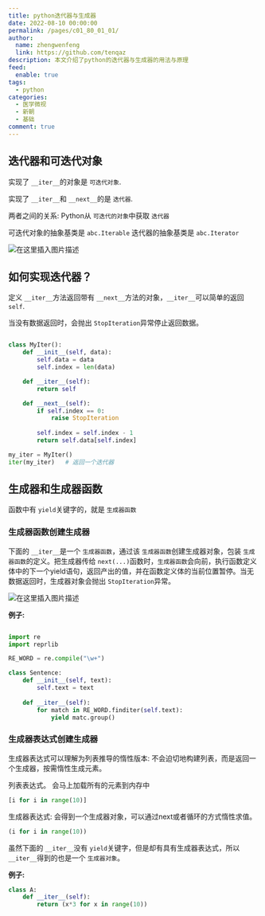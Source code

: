```yaml
---
title: python迭代器与生成器
date: 2022-08-10 00:00:00
permalink: /pages/c01_80_01_01/
author: 
  name: zhengwenfeng
  link: https://github.com/tenqaz
description: 本文介绍了python的迭代器与生成器的用法与原理
feed: 
  enable: true
tags: 
  - python
categories: 
  - 医学微视
  - 新朝
  - 基础
comment: true
---
```

## 迭代器和可迭代对象

实现了 `__iter__`的对象是 `可迭代对象`.

实现了 `__iter__`和 `__next__`的是 `迭代器`.

两者之间的关系: Python从 `可迭代的对象`中获取 `迭代器`

可迭代对象的抽象基类是 `abc.Iterable`
迭代器的抽象基类是 `abc.Iterator`

![在这里插入图片描述](https://gcore.jsdelivr.net/gh/tenqaz/BLOG-CDN@main/1604801659428.png#crop=0&crop=0&crop=1&crop=1&id=Wm3Ir&originalType=binary&ratio=1&rotation=0&showTitle=false&status=done&style=none&title=)

## 如何实现迭代器？

定义 `__iter__`方法返回带有 `__next__`方法的对象，`__iter__`可以简单的返回 `self`.

当没有数据返回时，会抛出 `StopIteration`异常停止返回数据。

```python

class MyIter():
    def __init__(self, data):
        self.data = data
        self.index = len(data)

    def __iter__(self):
        return self

    def __next__(self):
        if self.index == 0:
            raise StopIteration
  
        self.index = self.index - 1
        return self.data[self.index]

my_iter = MyIter()
iter(my_iter)   # 返回一个迭代器

```

## 生成器和生成器函数

函数中有 `yield`关键字的，就是 `生成器函数`

### 生成器函数创建生成器

下面的 `__iter__`是一个 `生成器函数`，通过该 `生成器函数`创建生成器对象，包装 `生成器函数`的定义。把生成器传给 `next(...)`函数时，`生成器函数`会向前，执行函数定义体中的下一个yield语句，返回产出的值，并在函数定义体的当前位置暂停。当无数据返回时，生成器对象会抛出 `StopIteration`异常。

![在这里插入图片描述](https://gcore.jsdelivr.net/gh/tenqaz/BLOG-CDN@main/1604801717175.png#crop=0&crop=0&crop=1&crop=1&id=aKP8P&originHeight=333&originWidth=1092&originalType=binary&ratio=1&rotation=0&showTitle=false&status=done&style=none&title=)

**例子:**

```python

import re
import reprlib

RE_WORD = re.compile("\w+")

class Sentence:
    def __init__(self, text):
        self.text = text
  
    def __iter__(self):
        for match in RE_WORD.finditer(self.text):
            yield matc.group()
```

### 生成器表达式创建生成器

生成器表达式可以理解为列表推导的惰性版本: 不会迫切地构建列表，而是返回一个生成器，按需惰性生成元素。

列表表达式。 会马上加载所有的元素到内存中

```python
[i for i in range(10)]
```

生成器表达式: 会得到一个生成器对象，可以通过next或者循环的方式惰性求值。

```python
(i for i in range(10))
```

虽然下面的 `__iter__`没有 `yield`关键字，但是却有具有生成器表达式，所以 `__iter__`得到的也是一个 `生成器对象`。

**例子:**

```python
class A:
    def __iter__(self):
        return (x*3 for x in range(10))
```
